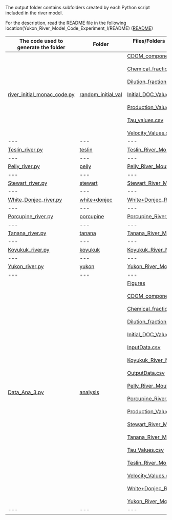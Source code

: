 The output folder contains subfolders created by each Python script included in the river model.

For the description, read the README file in the following location(Yukon_River_Model_Code_Experiment_I/README) ([README](https://drive.google.com/open?id=1mNhzmci98cqujTSEYHMld51e-PbBrtdLTay30P8SX3s&usp=drive_copy))

| The code used to generate the folder | Folder | Files/Folders are contained in the folder |
| --- | --- | --- |
| [river_initial_monac_code.py](https://drive.google.com/open?id=1LqonL42GRxXfFgyUk9O0V8_HloQRCcSI&usp=drive_copy) | [random_initial_val](https://drive.google.com/open?id=1nrlw80nzdm1B3Q1gkl9nOaT3-PAVg1iS&usp=drive_copy) | [CDOM_component_fractions.csv](https://drive.google.com/open?id=1MVeb4r0XEDv5cFWUsYAM6PSyGH-It3sZ&usp=drive_copy)<br><br>[Chemical_fraction.csv](https://drive.google.com/open?id=1B2sZ55tHIYNi7hnyxGQkkGJJx8MbyhDs&usp=drive_copy)<br><br>[Dilution_fractions.csv](https://drive.google.com/open?id=1uL3LQprOhvpbsfMBCzWeN4-hwqidDven&usp=drive_copy)<br><br>[Initial_DOC_Values.csv](https://drive.google.com/open?id=1wtOEuwyEb7Lp43TsBx3qT1C5KUP0r_m4&usp=drive_copy)<br><br>[Production_Values.csv](https://drive.google.com/open?id=1XoBCFpdzVht6xfKFUd3Nvb5z8YNmGDq8&usp=drive_copy)<br><br>[Tau_values.csv](https://drive.google.com/open?id=11L9dG-PI65bGso4fAZt-Zhw0vrPOR3Xq&usp=drive_copy)<br><br>[Velocity_Values.csv](https://drive.google.com/open?id=17wbQMJyR6fpwNiAC1C9zKOhX4-3rqlXe&usp=drive_copy) |
| --- | --- | --- |
| [Teslin_river.py](https://drive.google.com/open?id=1UpNnF_qaxSffuEQYKIhvpN3GhcTbW2aY&usp=drive_copy) | [teslin](https://drive.google.com/open?id=1J0LP3EBd3blyYRgHMLh1ugs6MO3WRwK3&usp=drive_copy) | [Teslin_River_Mouth_Values.csv](https://drive.google.com/open?id=1wS5I01ywhFRUSgkWSavNrsUuzQw6inHR&usp=drive_copy) |
| --- | --- | --- |
| [Pelly_river.py](https://drive.google.com/open?id=19ugQB87H6N8KC8rcCLPvQmeiqRJw1kq7&usp=drive_copy) | [pelly](https://drive.google.com/open?id=1JM-cH_PlnUf5peIW1mTL_kOVO5E9gaWA&usp=drive_copy) | [Pelly_River_Mouth_Values.csv](https://drive.google.com/open?id=1ZE5NOxAnY1nlxO834lt3x3XWtevtAi3S&usp=drive_copy) |
| --- | --- | --- |
| [Stewart_river.py](https://drive.google.com/open?id=1n7siUWwY0xYmaags_I5mjRoGSESRzevn&usp=drive_copy) | [stewart](https://drive.google.com/open?id=1hviVSAW7yqiBYNzDT8l8Oj_BxLkdjNQ1&usp=drive_copy) | [Stewart_River_Mouth_Values.csv](https://drive.google.com/open?id=1_RiguMJh70BRCiUsrh4ss8aP2LXYVkM_&usp=drive_copy) |
| --- | --- | --- |
| [White_Donjec_river.py](https://drive.google.com/open?id=1f5IJhWAXf0Prt6p_Yjm1TL1doxVjimiC&usp=drive_copy) | [white+donjec](https://drive.google.com/open?id=1eG4nvm1CaZ6q7WWuscGEaXkDFKnHXBiO&usp=drive_copy) | [White+Donjec_River_Mouth_Values.csv](https://drive.google.com/open?id=1l54iVTWi7OhXwLh47HGHfZh2QxND_XiQ&usp=drive_copy) |
| --- | --- | --- |
| [Porcupine_river.py](https://drive.google.com/open?id=1tjkW68mAOP1xYJosPXVxTY9TdxpCeZOV&usp=drive_copy) | [porcupine](https://drive.google.com/open?id=1oxhNkauo960R1joMUhRVmyfOGB8Gqaqd&usp=drive_copy) | [Porcupine_River_Mouth_Values.csv](https://drive.google.com/open?id=1XvXueAx18hS3daApDo3n07pNsENJsTe-&usp=drive_copy) |
| --- | --- | --- |
| [Tanana_river.py](https://drive.google.com/open?id=1fOEXGtwjQ6fOXKxFFejJRl9yQ65Yq3kM&usp=drive_copy) | [tanana](https://drive.google.com/open?id=1VANtzusnFtrDE1wBTirGpxvBU4HANoLG&usp=drive_copy) | [Tanana_River_Mouth_Values.csv](https://drive.google.com/open?id=1MkScjsO6s5D7JP3CnqAeXaH-jYif897p&usp=drive_copy) |
| --- | --- | --- |
| [Koyukuk_river.py](https://drive.google.com/open?id=1_nuDON-ODXySV4yWupsJqiMoJQMHIhwS&usp=drive_copy) | [koyukuk](https://drive.google.com/open?id=1wVI-BpGi9bwf-nGcSL1_NPlTcdlgYVE4&usp=drive_copy) | [Koyukuk_River_Mouth_Values.csv](https://drive.google.com/open?id=1mi_3I605cMzO1V9ugBWgsf8O9ncLtR5t&usp=drive_copy) |
| --- | --- | --- |
| [Yukon_river.py](https://drive.google.com/open?id=1CAUl54JPaMyqiL7Uy8MeD_LahiYKM05L&usp=drive_copy) | [yukon](https://drive.google.com/open?id=1d29pUQdlvh4MRMJIORVCDkikO568GAMn&usp=drive_copy) | [Yukon_River_Mouth_Values.csv](https://drive.google.com/open?id=1bNXRHz_FU1ox1X8U7ukuxLUjEBAfm4nO&usp=drive_copy) |
| --- | --- | --- |
| [Data_Ana_3.py](https://drive.google.com/open?id=1kiEoYr5F1G7YmkmSdB-ibfbcrwM-GuTv&usp=drive_copy) | [analysis](https://drive.google.com/open?id=1LzSkqkxAmmNSXxmK0ueyhHeNbyt_aD8W&usp=drive_copy) | [Figures](https://drive.google.com/open?id=1Uve_PV1XoI7c2BsflqX19tOSpmziOcOQ&usp=drive_copy)<br><br>[CDOM_component_fractions.csv](https://drive.google.com/open?id=1b8C0S76dJDRNl4O0Nhy6UvRcKoNwwQru&usp=drive_copy)<br><br>[Chemical_fraction.csv](https://drive.google.com/open?id=1t-32pAAgJ6JYj939_ZfQuDHapuBuvtAV&usp=drive_copy)<br><br>[Dilution_fractions.csv](https://drive.google.com/open?id=1PJAx8wG5jYHKPc2k4h800d9NlT66i1HW&usp=drive_copy)<br><br>[Initial_DOC_Values.csv](https://drive.google.com/open?id=1YXfbgyWi_WFQAEXivgaeYBveUntd983S&usp=drive_copy)<br><br>[InputData.csv](https://drive.google.com/open?id=1xwXesAoDGHGIBQpc7SOk-avMxL0_022X&usp=drive_copy)<br><br>[Koyukuk_River_Mouth_Values.csv](https://drive.google.com/open?id=1Djn0cvSmKWVAmzVsNEBxQfTkmNfZugqp&usp=drive_copy)<br><br>[OutputData.csv](https://drive.google.com/open?id=1jeUCmj3rAozSE3NEWu04xwZW1Wrz_3bS&usp=drive_copy)<br><br>[Pelly_River_Mouth_Values.csv](https://drive.google.com/open?id=1nyE278ou3FxDzN6h1hkAaq_AIVlXMCyv&usp=drive_copy)<br><br>[Porcupine_River_Mouth_Values.csv](https://drive.google.com/open?id=1fghg38NIjkXDBT-Pr0tzgQYbxaxKqV5h&usp=drive_copy)<br><br>[Production_Values.csv](https://drive.google.com/open?id=1lJS2D8zihxFaDP7148b-iJe8UAQt2HwM&usp=drive_copy)<br><br>[Stewart_River_Mouth_Values.csv](https://drive.google.com/open?id=1d8zcNCF9hqh0HQ4RPS6YILKl9tQkquWb&usp=drive_copy)<br><br>[Tanana_River_Mouth_Values.csv](https://drive.google.com/open?id=1sT7QHn8TwaneN6hEQbB2Bp6vA0nSqUwk&usp=drive_copy)<br><br>[Tau_Values.csv](https://drive.google.com/open?id=1CF-lK23HHMcr2GXhIZhCs5njhqJpZeyS&usp=drive_copy)<br><br>[Teslin_River_Mouth_Values.csv](https://drive.google.com/open?id=10ApeleN9VTEKvG2QuWdvCZsVsBn8kv9g&usp=drive_copy)<br><br>[Velocity_Values.csv](https://drive.google.com/open?id=1o9aSdiBKISLSwRLSKUFUiV_4ggCUsquS&usp=drive_copy)<br><br>[White+Donjec_River_Mouth_Values.csv](https://drive.google.com/open?id=1wH6C0bv_Qa-g4oBAdYuEUF-rQSeERnz0&usp=drive_copy)<br><br>[Yukon_River_Mouth_Values.csv](https://drive.google.com/open?id=1U89FDyuZVO5NjDq_iFidp3nOCqaZiHeD&usp=drive_copy) |
| --- | --- | --- |